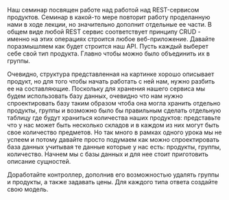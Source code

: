 ﻿Наш семинар посвящен работе над работой над REST-сервисом продуктов. 
Семинар в какой-то мере повторит работу проделанную нами в ходе лекции, но значительно дополнит отдельные ее части. 
В общем виде любой REST сервис соответствует принципу CRUD - именно на этих операциях строится любое веб-приложение. 
Давайте поразмышляем как будет строится наш API. Пусть каждый выберет себе свой тип продукта. 
Главно чтобы можно было объединить их в группы.

Очевидно, структура представленная на картинке хорошо описывает продукт, 
но для того чтобы начать работать с ней нам, нужно разбить ее на составляющие. 
Поскольку для хранения нашего сервиса мы будем использовать базу данных, очевидно что нам нужно спроектировать базу 
таким образом чтоба она могла хранить отдельно продукты, группы и возможно было бы правильным сделать отдельную 
таблицу где будут храниться количества наших продуктов: представьте что у нас может быть несколько складов и в 
каждом из них могут быть свое количество предметов. 
Но так много в рамках одного урока мы не успеем и потому давайте просто подумаем как можно спроектировать база 
данных учитывая те данные которые у нас есть: продукты, группы, количество. 
Начнем мы с базы данных и для нее стоит приготовить описание сущностей.

Доработайте контроллер, дополнив его возможностью удалять группы и продукты, 
а также задавать цены. Для каждого типа ответа создайте свою модель.

